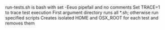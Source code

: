 run-tests.sh is bash with set -Eeuo pipefail and no comments
Set TRACE=1 to trace test execution
First argument directory runs all *.sh; otherwise run specified scripts
Creates isolated HOME and OSX_ROOT for each test and removes them
